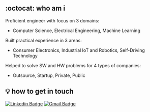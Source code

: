 :octocat: who am i
-------------

Proficient engineer with focus on 3 domains:

- Computer Science, Electrical Engineering, Machine Learning

Built practical experience in 3 areas:

- Consumer Electronics, Industrial IoT and Robotics, Self-Driving Technology

Helped to solve SW and HW problems for 4 types of companies:

- Outsource, Startup, Private, Public

:bulb: how to get in touch
--------------------------

[![Linkedin Badge](https://img.shields.io/badge/-Linkedin-0072b1?style=flat&logo=Linkedin&logoColor=white&link=https://www.linkedin.com/in/vladimir-yu-ivanov/)](https://www.linkedin.com/in/vladimir-yu-ivanov/)
[![Gmail Badge](https://img.shields.io/badge/-Email-4d4a4a?style=flat&logo=Gmail&logoColor=white&link=mailto:inbox@vova-ivanov.info)](mailto:inbox@vova-ivanov.info)
